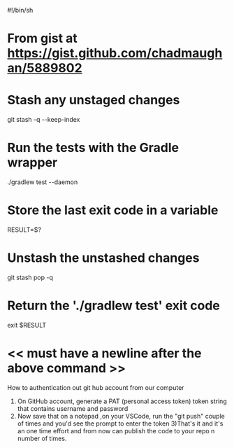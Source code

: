 #!/bin/sh
# From gist at https://gist.github.com/chadmaughan/5889802

# Stash any unstaged changes
git stash -q --keep-index

# Run the tests with the Gradle wrapper
./gradlew test --daemon

# Store the last exit code in a variable
RESULT=$?

# Unstash the unstashed changes
git stash pop -q

# Return the './gradlew test' exit code
exit $RESULT
# << must have a newline after the above command >>


How to authentication out git hub account from our computer

1) On GitHub account, generate a PAT (personal access token) token  string that contains username and password 
2) Now save that on a notepad ,on your VSCode, run the "git push" couple of times and you'd see the prompt to enter the token
3)That's it and it's an one time effort and from now can publish the code to your repo n number of times. 